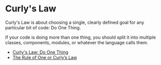 # Curly's Law

Curly's Law is about choosing a single, clearly defined goal for any particular
bit of code: Do One Thing.

If your code is doing more than one thing, you should split it into multiple classes, components, modules, or whatever the language calls them.

- [Curly's Law: Do One Thing](https://blog.codinghorror.com/curlys-law-do-one-thing/)
- [The Rule of One or Curly’s Law](http://grsmentor.com/blog/the-rule-of-one-or-curlys-law/)
